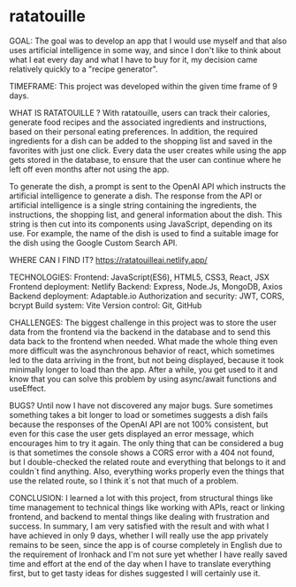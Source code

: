 # ratatouille

GOAL:
The goal was to develop an app that I would use myself and that also uses artificial intelligence in some way,
and since I don't like to think about what I eat every day and what I have to buy for it, my decision came relatively quickly to a "recipe generator".

TIMEFRAME:
This project was developed within the given time frame of 9 days.

WHAT IS RATATOUILLE ?
With ratatouille, users can track their calories, generate food recipes and the associated ingredients and instructions, based on their personal eating preferences.
In addition, the required ingredients for a dish can be added to the shopping list and saved in the favorites with just one click.
Every data the user creates while using the app gets stored in the database, to ensure that the user can continue where he left off even months after not using the app.

To generate the dish, a prompt is sent to the OpenAI API which instructs the artificial intelligence to generate a dish.
The response from the API or artificial intelligence is a single string containing the ingredients, the instructions, the shopping list, and general information about the dish.
This string is then cut into its components using JavaScript, depending on its use. For example, the name of the dish is used to find a suitable image for the dish using the Google Custom Search API.

WHERE CAN I FIND IT?
https://ratatouilleai.netlify.app/

TECHNOLOGIES:
Frontend: JavaScript(ES6), HTML5, CSS3, React, JSX
Frontend deployment: Netlify
Backend: Express, Node.Js, MongoDB, Axios
Backend deployment: Adaptable.io
Authorization and security: JWT, CORS, bcrypt
Build system: Vite
Version control: Git, GitHub

CHALLENGES:
The biggest challenge in this project was to store the user data from the frontend via the backend in the database and to send this data back to the frontend when needed.
What made the whole thing even more difficult was the asynchronous behavior of react, which sometimes led to the data arriving in the front, but not being displayed,
because it took minimally longer to load than the app. After a while, you get used to it and know that you can solve this problem by using async/await functions and useEffect.

BUGS?
Until now I have not discovered any major bugs. Sure sometimes something takes a bit longer to load or sometimes suggests a dish fails because the responses of the OpenAI API are not 100% consistent,
but even for this case the user gets displayed an error message, which encourages him to try it again. The only thing that can be considered a bug is that sometimes the console shows a CORS error with a 404 not found,
but I double-checked the related route and everything that belongs to it and couldn´t find anything. Also, everything works properly even the things that use the related route, so I think it´s not that much of a problem.

CONCLUSION:
I learned a lot with this project, from structural things like time management to technical things like working with APIs, react or linking frontend, and backend to mental things like dealing with frustration and success.
In summary, I am very satisfied with the result and with what I have achieved in only 9 days, whether I will really use the app privately remains to be seen,
since the app is of course completely in English due to the requirement of Ironhack and I'm not sure yet whether I have really saved time and effort at the end of the day when I have to translate everything first,
but to get tasty ideas for dishes suggested I will certainly use it.
